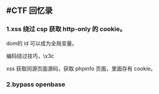 #CTF 回忆录
---


### 1.xss 绕过 csp 获取 http-only 的 cookie。

dom的 id 可以成为全局变量。

编码绕过技巧，\x3c

xss 获取同源页面源码，获取 phpinfo 页面，里面存有 cookie。

### 2.bypass openbase
